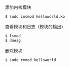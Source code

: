 添加内核模块

```bash
$ sudo insmod helloworld.ko
```

查看模块和日志（模块的输出）

```bash
$ lsmod
$ dmesg
```

删除模块

```bash
$ sudo rmmod helloworld
```

